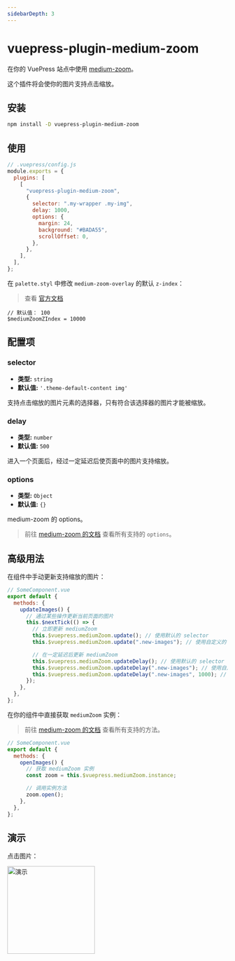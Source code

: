 ```yaml
---
sidebarDepth: 3
---
```


# vuepress-plugin-medium-zoom <GitHubLink repo="vuepress/vuepress-community"/>

在你的 VuePress 站点中使用 [medium-zoom](https://github.com/francoischalifour/medium-zoom)。

这个插件将会使你的图片支持点击缩放。

## 安装

```sh
npm install -D vuepress-plugin-medium-zoom
```

## 使用

```js
// .vuepress/config.js
module.exports = {
  plugins: [
    [
      "vuepress-plugin-medium-zoom",
      {
        selector: ".my-wrapper .my-img",
        delay: 1000,
        options: {
          margin: 24,
          background: "#BADA55",
          scrollOffset: 0,
        },
      },
    ],
  ],
};
```

在 `palette.styl` 中修改 `medium-zoom-overlay` 的默认 `z-index`：

> 查看 [官方文档](https://vuepress.vuejs.org/zh/config/#palette-styl)

```stylus
// 默认值： 100
$mediumZoomZIndex = 10000
```

## 配置项

### selector

- **类型:** `string`
- **默认值:** `'.theme-default-content img'`

支持点击缩放的图片元素的选择器，只有符合该选择器的图片才能被缩放。

### delay

- **类型:** `number`
- **默认值:** `500`

进入一个页面后，经过一定延迟后使页面中的图片支持缩放。

### options

- **类型:** `Object`
- **默认值:** `{}`

medium-zoom 的 options。

> 前往 [medium-zoom 的文档](https://github.com/francoischalifour/medium-zoom#options) 查看所有支持的 `options`。

## 高级用法

在组件中手动更新支持缩放的图片：

```js
// SomeComponent.vue
export default {
  methods: {
    updateImages() {
      // 通过某些操作更新当前页面的图片
      this.$nextTick(() => {
        // 立即更新 mediumZoom
        this.$vuepress.mediumZoom.update(); // 使用默认的 selector
        this.$vuepress.mediumZoom.update(".new-images"); // 使用自定义的 selector

        // 在一定延迟后更新 mediumZoom
        this.$vuepress.mediumZoom.updateDelay(); // 使用默认的 selector 和 delay
        this.$vuepress.mediumZoom.updateDelay(".new-images"); // 使用自定义的 selector 和默认的 delay
        this.$vuepress.mediumZoom.updateDelay(".new-images", 1000); // 使用自定义的 selector 和 delay
      });
    },
  },
};
```

在你的组件中直接获取 `mediumZoom` 实例：

> 前往 [medium-zoom 的文档](https://github.com/francoischalifour/medium-zoom#methods) 查看所有支持的方法。

```js
// SomeComponent.vue
export default {
  methods: {
    openImages() {
      // 获取 mediumZoom 实例
      const zoom = this.$vuepress.mediumZoom.instance;

      // 调用实例方法
      zoom.open();
    },
  },
};
```

## 演示

点击图片：

<img src="/logo/600x600.png" alt="演示" width="200"/>
